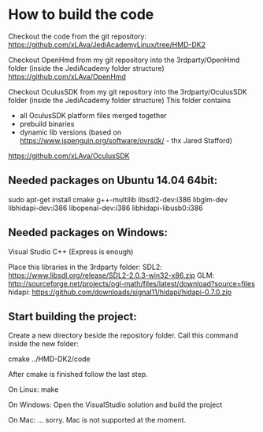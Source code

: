 How to build the code
=====================

Checkout the code from the git repository:
https://github.com/xLAva/JediAcademyLinux/tree/HMD-DK2

Checkout OpenHmd from my git repository into the 3rdparty/OpenHmd folder (inside the JediAcademy folder structure)
https://github.com/xLAva/OpenHmd

Checkout OculusSDK from my git repository into the 3rdparty/OculusSDK folder (inside the JediAcademy folder structure)
This folder contains 
* all OculusSDK platform files merged together
* prebuild binaries 
* dynamic lib versions (based on https://www.jspenguin.org/software/ovrsdk/ - thx Jared Stafford)

https://github.com/xLAva/OculusSDK



Needed packages on Ubuntu 14.04 64bit:
--------------------------------------

sudo apt-get install cmake g++-multilib libsdl2-dev:i386 libglm-dev libhidapi-dev:i386 libopenal-dev:i386 libhidapi-libusb0:i386


Needed packages on Windows:
---------------------------

Visual Studio C++ (Express is enough)

Place this libraries in the 3rdparty folder:
SDL2: https://www.libsdl.org/release/SDL2-2.0.3-win32-x86.zip
GLM: http://sourceforge.net/projects/ogl-math/files/latest/download?source=files
hidapi: https://github.com/downloads/signal11/hidapi/hidapi-0.7.0.zip


Start building the project:
---------------------------

Create a new directory beside the repository folder.
Call this command inside the new folder:

cmake ../HMD-DK2/code

After cmake is finished follow the last step.

On Linux:
make

On Windows: 
Open the VisualStudio solution and build the project

On Mac:
... sorry. Mac is not supported at the moment.

